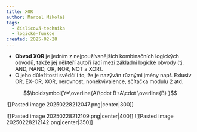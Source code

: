 ```yaml
---
title: XOR
author: Marcel Mikoláš
tags:
  - číslicová-technika
  - logické-funkce
created: 2025-02-28
---
```

- **Obvod XOR** je jedním z nejpoužívanějších kombinačních logických obvodů, takže jej někteří autoři řadí mezi základní logické obvody (tj. AND, NAND, OR, NOR, NOT a XOR).
- O jeho důležitosti svědčí i to, že je nazýván různými jmény např. Exlusiv OR, EX-OR, XOR, nerovnost, nonekvivalence, sčítačka modulu 2 atd. 

$$\boldsymbol{Y=\overline{A}\cdot B+A\cdot \overline{B} }$$

![[Pasted image 20250228212047.png|center|300]] 

![[Pasted image 20250228212109.png|center|400]]
![[Pasted image 20250228212142.png|center|350]]
